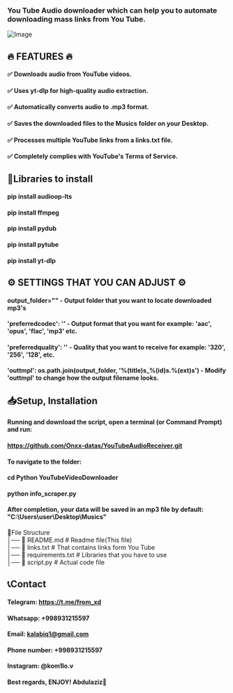 ### You Tube Audio downloader which can help you to automate downloading mass links from You Tube.  


  
![Image](https://github.com/user-attachments/assets/8f3f7005-6c5f-4183-90e0-eae4dc3f0c5c)  


  
## 🔥 FEATURES 🔥

#### ✅ Downloads audio from YouTube videos.  
#### ✅ Uses yt-dlp for high-quality audio extraction.  
#### ✅ Automatically converts audio to .mp3 format.  
#### ✅ Saves the downloaded files to the Musics folder on your Desktop.  
#### ✅ Processes multiple YouTube links from a links.txt file.  
#### ✅ Completely complies with YouTube's Terms of Service.  

## 📕Libraries to install

#### pip install audioop-lts  
#### pip install ffmpeg  
#### pip install pydub  
#### pip install pytube  
#### pip install yt-dlp  


## ⚙ SETTINGS THAT YOU CAN ADJUST ⚙

#### output_folder="" - Output folder that you want to locate downloaded mp3's

#### 'preferredcodec': '' -  Output format that you want for example: 'aac', 'opus', 'flac', 'mp3' etc.

#### 'preferredquality': '' - Quality that you want to receive for example: '320', '256', '128', etc.

#### 'outtmpl': os.path.join(output_folder, '%(title)s_%(id)s.%(ext)s') - Modify 'outtmpl' to change how the output filename looks.



## 📥Setup, Installation

#### Running and download the script, open a terminal (or Command Prompt) and run:
#### https://github.com/Onxx-datas/YouTubeAudioReceiver.git 

#### To navigate to the folder: 
#### cd Python YouTubeVideoDownloader  
#### python info_scraper.py

#### After completion, your data will be saved in an mp3 file by default: "C:\\Users\\user\\Desktop\\Musics"

📜File Structure  
│── 📄 README.md # Readme file(This file)  
│── 📄 links.txt # That contains links form You Tube  
│── 📄 requirements.txt # Libraries that you have to use  
│── 📄 script.py # Actual code file


## 📞Contact  

#### Telegram: https://t.me/from_xd  

#### Whatsapp: +998931215597  

#### Email: kalabiq1@gmail.com  

#### Phone number: +998931215597  

#### Instagram: @kom1lo.v  

#### Best regards, ENJOY! Abdulaziz🙂
